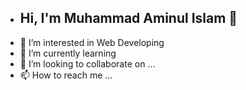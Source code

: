 - ## Hi, I'm Muhammad Aminul Islam 👋
- 👀 I’m interested in Web Developing
- 🌱 I’m currently learning 
- 💞️ I’m looking to collaborate on ...
- 📫 How to reach me ...

<!---
amin1165164/amin1165164 is a ✨ special ✨ repository because its `README.md` (this file) appears on your GitHub profile.
You can click the Preview link to take a look at your changes.
--->
